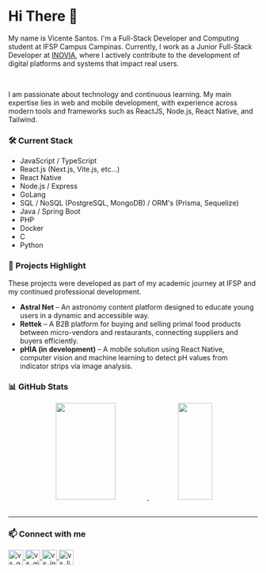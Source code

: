 # Hi There 👋

My name is Vicente Santos. I'm a Full-Stack Developer and Computing student at IFSP Campus Campinas. Currently, I work as a Junior Full-Stack Developer at [INOVIA](https://www.inoviacorp.com/), where I actively contribute to the development of digital platforms and systems that impact real users.

<br />

I am passionate about technology and continuous learning. My main expertise lies in web and mobile development, with experience across modern tools and frameworks such as ReactJS, Node.js, React Native, and Tailwind.

### 🛠️ Current Stack

- JavaScript / TypeScript
- React.js (Next.js, Vite.js, etc...)
- React Native
- Node.js / Express
- GoLang
- SQL / NoSQL (PostgreSQL, MongoDB) / ORM's (Prisma, Sequelize)
- Java / Spring Boot
- PHP
- Docker
- C
- Python

### 🧠 Projects Highlight
These projects were developed as part of my academic journey at IFSP and my continued professional development.
- **Astral Net** – An astronomy content platform designed to educate young users in a dynamic and accessible way.
- **Rettek** – A B2B platform for buying and selling primal food products between micro-vendors and restaurants, connecting suppliers and buyers efficiently.
- **pHIA (in development)** – A mobile solution using React Native, computer vision and machine learning to detect pH values from indicator strips via image analysis.


### 📊 GitHub Stats

<div align="center">
	<a href="https://beacons.ai/SantosVicente">
		<img width="49%" height="195px" src="https://github-readme-stats.vercel.app/api?username=SantosVicente&show_icons=true&theme=radical&rank_icon=github" />	
  		<img width="37%" height="195px" src="https://github-readme-stats.vercel.app/api/top-langs/?username=SantosVicente&layout=compact&theme=radical" />
	</a>
</div>

<br />

<hr />

### 📫 Connect with me
	
<div>
	<a href="mailto:vidosantos45@gmail.com" target="_blank">
		<img align="center" alt="vs_gmail" height="30" src="https://img.shields.io/badge/Gmail-D14836?style=for-the-badge&logo=gmail&logoColor=white" />
	</a>
	<a href="https://gitlab.com/SantosVicente" target="_blank">
		<img align="center" alt="vs_gitlab" height="30" src="https://img.shields.io/badge/GitLab-330F63?style=for-the-badge&logo=gitlab&logoColor=white" />
	</a>
	<a href="https://www.instagram.com/santos.vicente.js_/" target="_blank">
		<img align="center" alt="vs_insta" height="30" src="https://img.shields.io/badge/Instagram-E4405F?style=for-the-badge&logo=instagram&logoColor=white" />
	</a>
	<a href="https://www.linkedin.com/in/santosvicente2302/" target="_blank">
		<img align="center" alt="vs_linke" height="30" src="https://img.shields.io/badge/LinkedIn-0077B5?style=for-the-badge&logo=linkedin&logoColor=white" />
	</a>
</div>
